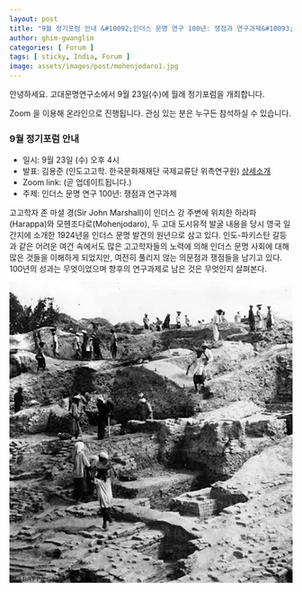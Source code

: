 ```yaml
---
layout: post
title: "9월 정기포럼 안내 &#10092;인더스 문명 연구 100년: 쟁점과 연구과제&#10093;"
author: ghim-gwanglim
categories: [ Forum ]
tags: [ sticky, India, Forum ]
image: assets/images/post/mohenjodaro1.jpg
---
```


안녕하세요. 고대문명연구소에서 9월 23일(수)에 월례 정기포럼을 개최합니다. 

Zoom 을 이용해 온라인으로 진행됩니다. 관심 있는 분은 누구든 참석하실 수 있습니다. 

### 9월 정기포럼 안내
- 일시: 9월 23일 (수) 오후 4시
- 발표: 김용준 (인도고고학. 한국문화재재단 국제교류단 위촉연구원) [상세소개](/author-yjkim)
- Zoom link: (곧 업데이트됩니다.)
- 주제: 인더스 문명 연구 100년: 쟁점과 연구과제

고고학자 존 마셜 경(Sir John Marshall)이 인더스 강 주변에 위치한 하라파(Harappa)와 모헨조다로(Mohenjodaro), 두 고대 도시유적 발굴 내용을 당시 영국 일간지에 소개한 1924년을 인더스 문명 발견의 원년으로 삼고 있다. 인도-파키스탄 갈등과 같은 어려운 여건 속에서도 많은 고고학자들의 노력에 의해 인더스 문명 사회에 대해 많은 것들을 이해하게 되었지만, 여전히 풀리지 않는 의문점과 쟁점들을 남기고 있다. 100년의 성과는 무엇이었으며 향후의 연구과제로 남은 것은 무엇인지 살펴본다.

![20세기 초반 모헨조다로 발굴 장면](/assets/images/post/mohenjodaro2.jpg)
